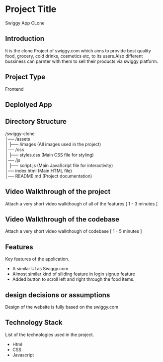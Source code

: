 # Project Title
Swiggy App CLone

## Introduction
It is the clone Project of swiggy.com which aims to provide best quality food, grocery, cold drinks, cosmetics etc, to its users.Also different bussiness can parnter with them to sell their products via swiggy platform.

## Project Type
Frontend

## Deplolyed App



## Directory Structure
/swiggy-clone  
│── /assets  
│   ├── /images  (All images used in the project)    
│── /css  
│   ├── styles.css  (Main CSS file for styling)  
│── /js  
│   ├── script.js   (Main JavaScript file for interactivity)  
│── index.html  (Main HTML file)  
│── README.md  (Project documentation)  


## Video Walkthrough of the project
Attach a very short video walkthough of all of the features [ 1 - 3 minutes ]

## Video Walkthrough of the codebase
Attach a very short video walkthough of codebase [ 1 - 5 minutes ]

## Features
Key features of the application.

- A similar UI as Swiggy.com
- Almost similar kind of siliding feature in login signup feature
- Added button to scroll left and right through the food items.

## design decisions or assumptions
Design of the website is fully based on the swiggy.com

## Technology Stack
List of the technologies used in the project.

- Html
- CSS
- Javascript
